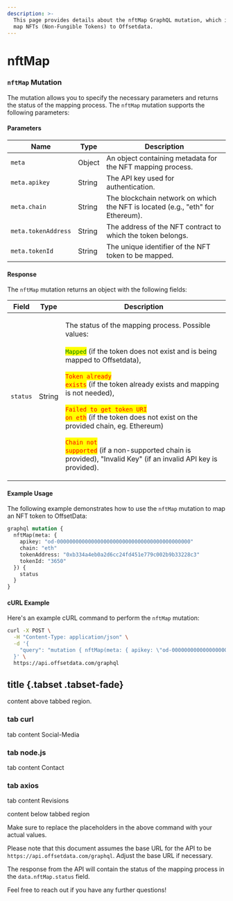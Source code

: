 ```yaml
---
description: >-
  This page provides details about the nftMap GraphQL mutation, which is used to
  map NFTs (Non-Fungible Tokens) to Offsetdata.
---
```


# nftMap

### `nftMap` Mutation

The mutation allows you to specify the necessary parameters and returns the status of the mapping process. The `nftMap` mutation supports the following parameters:

#### Parameters

| Name                | Type   | Description                                                                    |
| ------------------- | ------ | ------------------------------------------------------------------------------ |
| `meta`              | Object | An object containing metadata for the NFT mapping process.                     |
| `meta.apikey`       | String | The API key used for authentication.                                           |
| `meta.chain`        | String | The blockchain network on which the NFT is located (e.g., "eth" for Ethereum). |
| `meta.tokenAddress` | String | The address of the NFT contract to which the token belongs.                    |
| `meta.tokenId`      | String | The unique identifier of the NFT token to be mapped.                           |

#### Response

The `nftMap` mutation returns an object with the following fields:

| Field    | Type   | Description                                                                                                                                                                                                                                                                                                                                                                                                                                                                                                                                                                                                                                           |
| -------- | ------ | ----------------------------------------------------------------------------------------------------------------------------------------------------------------------------------------------------------------------------------------------------------------------------------------------------------------------------------------------------------------------------------------------------------------------------------------------------------------------------------------------------------------------------------------------------------------------------------------------------------------------------------------------------- |
| `status` | String | <p>The status of the mapping process. Possible values: <br><br><mark style="color:green;"><code>Mapped</code></mark> (if the token does not exist and is being mapped to Offsetdata), <br><br><mark style="color:red;"><code>Token already exists</code></mark> (if the token already exists and mapping is not needed),<br><br> <mark style="color:red;"><code>Failed to get token URI on eth</code></mark> (if the token does not exist on the provided chain, eg. Ethereum)<br><br><mark style="color:red;"><code>Chain not supported</code></mark> (if a non-supported chain is provided), "Invalid Key" (if an invalid API key is provided).</p> |

#### Example Usage

The following example demonstrates how to use the `nftMap` mutation to map an NFT token to OffsetData:

```graphql
graphql mutation {
  nftMap(meta: {
    apikey: "od-0000000000000000000000000000000000000000000"
    chain: "eth"
    tokenAddress: "0xb334a4eb0a2d6cc24fd451e779c002b9b33228c3"
    tokenId: "3650"
  }) {
    status
  }
}
```

#### cURL Example

Here's an example cURL command to perform the `nftMap` mutation:

```bash
curl -X POST \
  -H "Content-Type: application/json" \
  -d '{
    "query": "mutation { nftMap(meta: { apikey: \"od-0000000000000000000000000000000000000000000\", chain: \"eth\", tokenAddress: \"0xb334a4eb0a2d6cc24fd451e779c002b9b33228c3\", tokenId: \"3650\" }) { status } }"
  }' \
  https://api.offsetdata.com/graphql
```
## title {.tabset .tabset-fade}
content above tabbed region.

### tab curl

tab content Social-Media

### tab node.js

tab content  Contact

### tab axios

tab content  Revisions


content below tabbed region

Make sure to replace the placeholders in the above command with your actual values.

Please note that this document assumes the base URL for the API to be `https://api.offsetdata.com/graphql`. Adjust the base URL if necessary.

The response from the API will contain the status of the mapping process in the `data.nftMap.status` field.

Feel free to reach out if you have any further questions!
